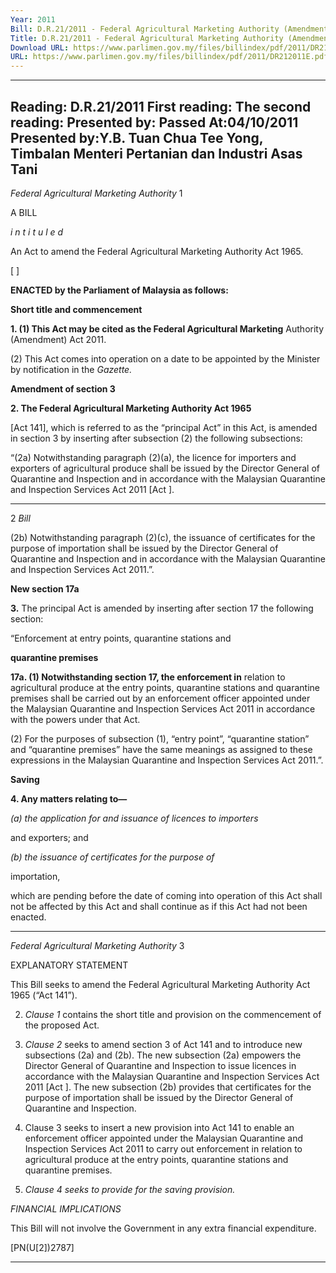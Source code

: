 ```yaml
---
Year: 2011
Bill: D.R.21/2011 - Federal Agricultural Marketing Authority (Amendment) Bill 2011 (Passed)
Title: D.R.21/2011 - Federal Agricultural Marketing Authority (Amendment) Bill 2011 (Passed)
Download URL: https://www.parlimen.gov.my/files/billindex/pdf/2011/DR212011E.pdf
URL: https://www.parlimen.gov.my/files/billindex/pdf/2011/DR212011E.pdf
---
```

---
Reading:
D.R.21/2011
First reading:
The second reading:
Presented by:
Passed At:04/10/2011
Presented by:Y.B. Tuan Chua Tee Yong, Timbalan Menteri Pertanian dan Industri Asas Tani
---

_Federal Agricultural Marketing Authority_ 1

A BILL

_i n t i t u l e d_

An Act to amend the Federal Agricultural Marketing Authority
Act 1965.

[ ]

**ENACTED by the Parliament of Malaysia as follows:**

**Short title and commencement**

**1. (1) This Act may be cited as the Federal Agricultural Marketing**
Authority (Amendment) Act 2011.

(2) This Act comes into operation on a date to be appointed
by the Minister by notification in the _Gazette._

**Amendment of section 3**

**2. The Federal Agricultural Marketing Authority Act 1965**

[Act 141], which is referred to as the “principal Act” in this
Act, is amended in section 3 by inserting after subsection (2)
the following subsections:

“(2a) Notwithstanding paragraph (2)(a), the licence for
importers and exporters of agricultural produce shall be issued
by the Director General of Quarantine and Inspection and in
accordance with the Malaysian Quarantine and Inspection
Services Act 2011 [Act    ].


-----

2 _Bill_

(2b) Notwithstanding paragraph (2)(c), the issuance of
certificates for the purpose of importation shall be issued
by the Director General of Quarantine and Inspection and
in accordance with the Malaysian Quarantine and Inspection
Services Act 2011.”.

**New section 17a**

**3.** The principal Act is amended by inserting after section 17
the following section:

“Enforcement at entry points, quarantine stations and

**quarantine premises**

**17a. (1) Notwithstanding section 17, the enforcement in**
relation to agricultural produce at the entry points, quarantine
stations and quarantine premises shall be carried out by an
enforcement officer appointed under the Malaysian Quarantine
and Inspection Services Act 2011 in accordance with the
powers under that Act.

(2) For the purposes of subsection (1), “entry point”,
“quarantine station” and “quarantine premises” have the same
meanings as assigned to these expressions in the Malaysian
Quarantine and Inspection Services Act 2011.”.

**Saving**

**4. Any matters relating to—**

_(a) the application for and issuance of licences to importers_

and exporters; and

_(b) the issuance of certificates for the purpose of_

importation,

which are pending before the date of coming into operation of
this Act shall not be affected by this Act and shall continue as
if this Act had not been enacted.


-----

_Federal Agricultural Marketing Authority_ 3

EXPLANATORY STATEMENT

This Bill seeks to amend the Federal Agricultural Marketing Authority Act
1965 (“Act 141”).

2. _Clause 1_ contains the short title and provision on the commencement of
the proposed Act.

3. _Clause 2_ seeks to amend section 3 of Act 141 and to introduce new
subsections (2a) and (2b). The new subsection (2a) empowers the Director
General of Quarantine and Inspection to issue licences in accordance with the
Malaysian Quarantine and Inspection Services Act 2011 [Act        ].
The new subsection (2b) provides that certificates for the purpose of importation
shall be issued by the Director General of Quarantine and Inspection.

4. Clause 3 seeks to insert a new provision into Act 141 to enable an enforcement
officer appointed under the Malaysian Quarantine and Inspection Services
Act 2011 to carry out enforcement in relation to agricultural produce at the
entry points, quarantine stations and quarantine premises.

5. _Clause 4 seeks to provide for the saving provision._

_FINANCIAL IMPLICATIONS_

This Bill will not involve the Government in any extra financial
expenditure.

[PN(U[2])2787]


-----

